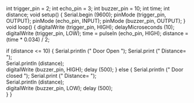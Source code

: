 int trigger_pin = 2;
int echo_pin = 3;
int buzzer_pin = 10; 
int time;
int distance; 
void setup() 
{
        Serial.begin (9600); 
        pinMode (trigger_pin, OUTPUT); 
        pinMode (echo_pin, INPUT);
        pinMode (buzzer_pin, OUTPUT);
}
void loop() 
{
    digitalWrite (trigger_pin, HIGH);
    delayMicroseconds (10);
    digitalWrite (trigger_pin, LOW);
    time = pulseIn (echo_pin, HIGH);
    distance = (time * 0.034) / 2;

  if (distance <= 10) 
        {
        Serial.println (" Door Open ");
        Serial.print (" Distance= ");              
        Serial.println (distance);        
        digitalWrite (buzzer_pin, HIGH);
        delay (500);
        }
  else {
        Serial.println (" Door closed ");
        Serial.print (" Distance= ");              
        Serial.println (distance);        
        digitalWrite (buzzer_pin, LOW);
        delay (500);        
       } 
}
